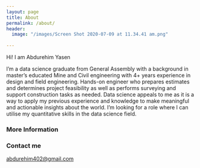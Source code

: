 ```yaml
---
layout: page
title: About
permalink: /about/
header:
  image: "/images/Screen Shot 2020-07-09 at 11.34.41 am.png"
  
---
```


Hi!
I am Abdurehim Yasen

I’m a data science graduate from General Assembly with a background in master’s educated Mine and Civil engineering with 4+ years experience in design and field engineering. Hands-on engineer who prepares estimates and determines project feasibility as well as performs surveying and support construction tasks as needed. 
Data science appeals to me as it is a way to apply my previous experience and knowledge to make meaningful and actionable insights about the world. I’m  looking for a role where I can utilise my quantitative skills in the data science field.

### More Information



### Contact me

[abdurehim402@gmail.com](mailto:abdurehim402@gmail.com)
